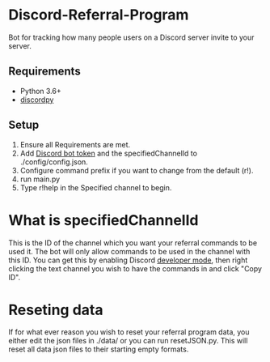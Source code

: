 # Discord-Referral-Program
Bot for tracking how many people users on a Discord server invite to your server.

## Requirements
- Python 3.6+
- [discordpy](https://discordpy.readthedocs.io/en/latest/)

## Setup
1. Ensure all Requirements are met.
2. Add [Discord bot token](https://discord.com/developers/applications) and the specifiedChannelId to ./config/config.json.
3. Configure command prefix if you want to change from the default (r!).
4. run main.py
5. Type r!help in the Specified channel to begin.

# What is specifiedChannelId
This is the ID of the channel which you want your referral commands to be used it.  The bot will only allow commands to be used in the channel with this ID.  You can get this by enabling Discord [developer mode](https://discordia.me/en/developer-mode#:~:text=Enabling%20Developer%20Mode%20is%20easy,the%20toggle%20to%20enable%20it.), then right clicking the text channel you wish to have the commands in and click "Copy ID".

# Reseting data
If for what ever reason you wish to reset your referral program data, you either edit the json files in ./data/ or you can run resetJSON.py.  This will reset all data json files to their starting empty formats.
